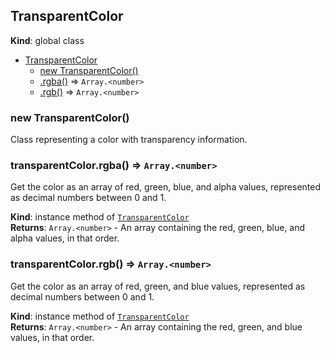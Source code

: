 <a name="TransparentColor"></a>
## TransparentColor
**Kind**: global class  

* [TransparentColor](#TransparentColor)
  * [new TransparentColor()](#new_TransparentColor_new)
  * [.rgba()](#TransparentColor#rgba) ⇒ <code>Array.&lt;number&gt;</code>
  * [.rgb()](#TransparentColor#rgb) ⇒ <code>Array.&lt;number&gt;</code>

<a name="new_TransparentColor_new"></a>
### new TransparentColor()
Class representing a color with transparency information.

<a name="TransparentColor#rgba"></a>
### transparentColor.rgba() ⇒ <code>Array.&lt;number&gt;</code>
Get the color as an array of red, green, blue, and alpha values, represented
as decimal numbers between 0 and 1.

**Kind**: instance method of <code>[TransparentColor](#TransparentColor)</code>  
**Returns**: <code>Array.&lt;number&gt;</code> - An array containing the red, green, blue, and alpha
values, in that order.  
<a name="TransparentColor#rgb"></a>
### transparentColor.rgb() ⇒ <code>Array.&lt;number&gt;</code>
Get the color as an array of red, green, and blue values, represented as
decimal numbers between 0 and 1.

**Kind**: instance method of <code>[TransparentColor](#TransparentColor)</code>  
**Returns**: <code>Array.&lt;number&gt;</code> - An array containing the red, green, and blue values,
in that order.  
